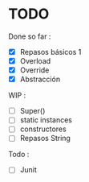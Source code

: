 # TODO

Done so far :

- [x] Repasos básicos 1
- [x] Overload
- [x] Override
- [x] Abstracción

WIP :

- [ ] Super()
- [ ] static instances
- [ ] constructores
- [ ] Repasos String

Todo :

- [ ] Junit